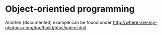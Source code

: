 # Object-orientied programming

Another (documented) example can be found under http://where-are-my-photons.com/doc/build/html/index.html
